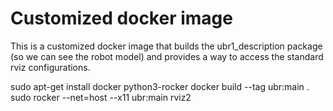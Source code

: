 # Customized docker image

This is a customized docker image that builds the ubr1_description
package (so we can see the robot model) and provides a way to
access the standard rviz configurations.

sudo apt-get install docker python3-rocker
docker build --tag ubr:main .
sudo rocker --net=host --x11 ubr:main rviz2
